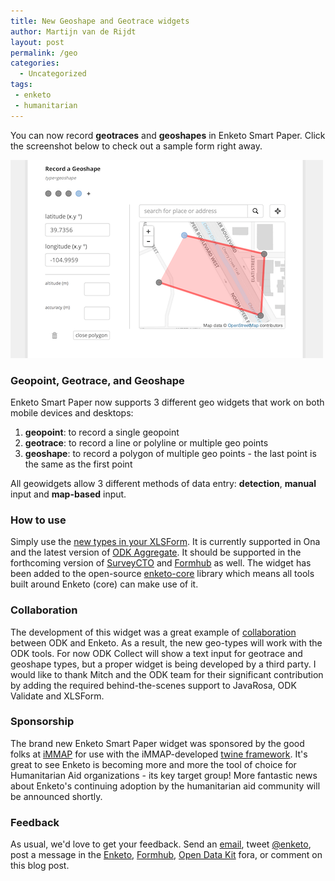 ```yaml
---
title: New Geoshape and Geotrace widgets
author: Martijn van de Rijdt
layout: post
permalink: /geo
categories:
  - Uncategorized
tags:
 - enketo
 - humanitarian
---
```


You can now record **geotraces** and **geoshapes** in Enketo Smart Paper. Click the screenshot below to check out a sample form right away.

[![Screenshot of Geo Widgets Sample Form](../files/2014/05/geo-widget.png "Screenshot of Geo Widgets Sample Form")](https://geo.enketo.org/webform)

### Geopoint, Geotrace, and Geoshape

Enketo Smart Paper now supports 3 different geo widgets that work on both mobile devices and desktops: 

1. **geopoint**: to record a single geopoint
2. **geotrace**: to record a line or polyline or multiple geo points
3. **geoshape**: to record a polygon of multiple geo points - the last point is the same as the first point

All geowidgets allow 3 different methods of data entry: **detection**, **manual** input and **map-based** input.

### How to use

Simply use the [new types in your XLSForm](https://docs.google.com/spreadsheet/ccc?key=0Al3Mw5sknZoPdE5Wc0cwTVFnRkxTei1pMzZBZWhnRHc&usp=sharing#gid=0). It is currently supported in Ona and the latest version of [ODK Aggregate](http://opendatakit.org/use/aggregate/). It should be supported in the forthcoming version of [SurveyCTO](https://www.surveycto.com) and [Formhub](https://formhub.org) as well. The widget has been added to the open-source [enketo-core](https://github.com/MartijnR/enketo-core) library which means all tools built around Enketo (core) can make use of it.

### Collaboration

The development of this widget was a great example of [collaboration](https://groups.google.com/forum/#!topic/opendatakit-developers/AfVgKcpE6Jk) between ODK and Enketo. As a result, the new geo-types will work with the ODK tools. For now ODK Collect will show a text input for geotrace and geoshape types, but a proper widget is being developed by a third party. I would like to thank Mitch and the ODK team for their significant contribution by adding the required behind-the-scenes support to JavaRosa, ODK Validate and XLSForm. 

### Sponsorship

The brand new Enketo Smart Paper widget was sponsored by the good folks at [iMMAP](http://immap.org) for use with the iMMAP-developed [twine framework](http://twine.unhcr.org). It's great to see Enketo is becoming more and more the tool of choice for Humanitarian Aid organizations - its key target group! More fantastic news about Enketo's continuing adoption by the humanitarian aid community will be announced shortly.

### Feedback

As usual, we'd love to get your feedback. Send an [email](mailto:support@enketo.org), tweet [@enketo](https://twitter.com/enketo), post a message in the [Enketo](https://groups.google.com/forum/#!forum/enketo-users), [Formhub](https://groups.google.com/forum/#!forum/formhub-users), [Open Data Kit](https://groups.google.com/forum/#!forum/opendatakit) fora, or comment on this blog post.

